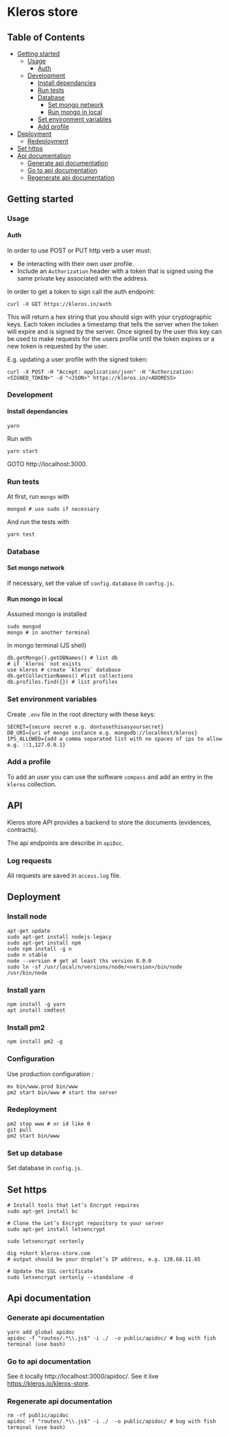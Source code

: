 # Kleros store

## Table of Contents

* [Getting started](#getting-started)
  * [Usage](#usage)
    * [Auth](#auth)
  * [Development](#development)
    * [Install dependancies](#install-dependancies)
    * [Run tests](#run-tests)
    * [Database](#database)
      * [Set mongo network](#set-mongo-network)
      * [Run mongo in local](#run-mongo-in-local)
    * [Set environment variables](#set-environment-variables)
    * [Add profile](#add-profile)
* [Deployment](#deployment)
  * [Redeployment](#redeployment)
* [Set https](#set-https)
* [Api documentation](#api-documentation)
  * [Generate api documentation](#generate-api-documentation)
  * [Go to api documentation](#go-to-api-documentation)
  * [Regenerate api documentation](#regenerate-api-documentation)


## Getting started

### Usage

####

#### Auth

In order to use POST or PUT http verb a user must:
- Be interacting with their own user profile.
- Include an `Authorization` header with a token that is signed using the same private key associated with the address.

In order to get a token to sign call the auth endpoint:
```
curl -X GET https://kleros.in/auth
```

This will return a hex string that you should sign with your cryptographic keys. Each token includes a timestamp that tells the server when the token will expire and is signed by the server. Once signed by the user this key can be used to make requests for the users profile until the token expires or a new token is requested by the user.

E.g.
updating a user profile with the signed token:
```
curl -X POST -H "Accept: application/json" -H "Authorization: <SIGNED_TOKEN>" -d "<JSON>" https://kleros.in/<ADDRESS>
```


### Development

#### Install dependancies

```
yarn
```

Run with

```
yarn start
```

GOTO http://localhost:3000.

### Run tests

At first, run `mongo` with
```
mongod # use sudo if necessary
```

And run the tests with
```
yarn test
```

### Database

#### Set mongo network

If necessary, set the value of `config.database` in `config.js`.

#### Run mongo in local

Assumed mongo is installed

```
sudo mongod
mongo # in another terminal
```

In mongo terminal (JS shell)
```
db.getMongo().getDBNames() # list db
# if `kleros` not exists
use kleros # create `kleros` database
db.getCollectionNames() #list collections
db.profiles.find({}) # list profiles
```

### Set environment variables

Create `.env` file in the root directory with these keys:
```
SECRET={secure secret e.g. dontusethisasyoursecret}
DB_URI={uri of mongo instance e.g. mongodb://localhost/kleros}
IPS_ALLOWED={add a comma separated list with no spaces of ips to allow e.g. ::1,127.0.0.1}
```

### Add a profile

To add an user you can use the software `compass` and add an entry in the
`kleros` collection.

## API

Kleros store API provides a backend to store the documents
(evidences, contracts).

The api endpoints are describe in `apiDoc`.

### Log requests

All requests are saved in `access.log` file.

## Deployment

### Install node

```
apt-get update
sudo apt-get install nodejs-legacy
sudo apt-get install npm
sudo npm install -g n
sudo n stable
node --version # get at least ths version 8.0.0
sudo ln -sf /usr/local/n/versions/node/<version>/bin/node /usr/bin/node
```

### Install yarn

```
npm install -g yarn
apt install cmdtest
```

### Install pm2

```
npm install pm2 -g
```

### Configuration

Use production configuration :
```
mv bin/www.prod bin/www
pm2 start bin/www # start the server
```

### Redeployment

```
pm2 stop www # or id like 0
git pull
pm2 start bin/www
```

### Set up database

Set database in `config.js`.

## Set https

```
# Install tools that Let’s Encrypt requires
sudo apt-get install bc

# Clone the Let’s Encrypt repository to your server
sudo apt-get install letsencrypt

sudo letsencrypt certonly

dig +short kleros-store.com
# output should be your droplet’s IP address, e.g. 138.68.11.65

# Update the SSL certificate
sudo letsencrypt certonly --standalone -d

```

## Api documentation

### Generate api documentation

```
yarn add global apidoc
apidoc -f "routes/.*\\.js$" -i ./  -o public/apidoc/ # bug with fish terminal (use bash)
```

### Go to api documentation

See it locally http://localhost:3000/apidoc/.
See it live https://kleros.io/kleros-store.

### Regenerate api documentation

```
rm -rf public/apidoc
apidoc -f "routes/.*\\.js$" -i ./  -o public/apidoc/ # bug with fish terminal (use bash)
```
